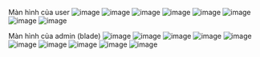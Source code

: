 <!-- README -->
Màn hình của user
![image](https://github.com/user-attachments/assets/701c0ad9-69b4-49a6-9ce6-c88fe652c03f)
![image](https://github.com/user-attachments/assets/3b4b00e9-5cc1-4f1e-a57f-4f6390227a11)
![image](https://github.com/user-attachments/assets/d74c72ea-2715-4c11-a22f-ea7017119bbc)
![image](https://github.com/user-attachments/assets/2b955c6b-c809-4f20-b3e0-e9f267ae9df3)
![image](https://github.com/user-attachments/assets/fa5c2a24-d0b8-4455-92e3-a76138a7ef66)
![image](https://github.com/user-attachments/assets/0a276169-4b2f-4f27-83eb-37c8d2d7b9c7)
![image](https://github.com/user-attachments/assets/f8386d39-f41c-490b-9468-9f3c8ddf1fb8)
![image](https://github.com/user-attachments/assets/e2f24e5e-1fb6-44ea-aed7-d1734671d793)

Màn hình của admin (blade)
![image](https://github.com/user-attachments/assets/99fbea9c-fc68-49a7-a945-50a730a4bd95)
![image](https://github.com/user-attachments/assets/7b80fa73-6ec2-4662-a3bd-cd72b08b631c)
![image](https://github.com/user-attachments/assets/5ac1ee0f-36af-49fb-a66e-d20792978ba9)
![image](https://github.com/user-attachments/assets/898581b4-4aaf-478d-ab51-192112386fe6)
![image](https://github.com/user-attachments/assets/9e3cfcbc-2148-49b7-9259-81df64d9c85e)
![image](https://github.com/user-attachments/assets/96964073-7960-44e7-a552-2ef88cb33bd8)
![image](https://github.com/user-attachments/assets/f946520f-de8e-49ca-868a-d76ee6439464)
![image](https://github.com/user-attachments/assets/07f3d78c-434e-4363-a930-b0528c9dadb6)
![image](https://github.com/user-attachments/assets/dfac210e-d100-4991-808c-cea7a79a552a)
![image](https://github.com/user-attachments/assets/36127d84-dbc9-4557-9f1c-38fa7c9f19ea)
